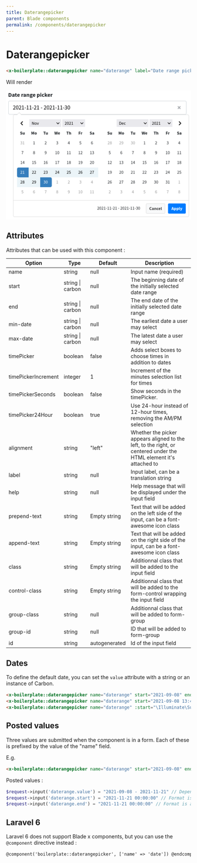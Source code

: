 ```yaml
---
title: Daterangepicker
parent: Blade components
permalink: /components/daterangepicker
---
```


# Daterangepicker

```html
<x-boilerplate::daterangepicker name="daterange" label="Date range picker" />
```

Will render

![](../assets/img/components/daterangepicker.png)

## Attributes

Attributes that can be used with this component :

| Option | Type | Default | Description |
| --- | --- | --- | --- |
| name | string | null | Input name (required) |
| start | string \| carbon | null | The beginning date of the initially selected date range |
| end | string \| carbon | null | The end date of the initially selected date range |
| min-date | string \| carbon | null | The earliest date a user may select |
| max-date | string \| carbon | null | The latest date a user may select |
| timePicker | boolean | false | Adds select boxes to choose times in addition to dates |
| timePickerIncrement | integer | 1 | Increment of the minutes selection list for times |
| timePickerSeconds | boolean | false | Show seconds in the timePicker. |
| timePicker24Hour | boolean | true | Use 24-hour instead of 12-hour times, removing the AM/PM selection |
| alignment | string | "left" | Whether the picker appears aligned to the left, to the right, or centered under the HTML element it's attached to |
| label | string | null | Input label, can be a translation string |
| help | string | null | Help message that will be displayed under the input field |
| prepend-text | string | Empty string | Text that will be added on the left side of the input, can be a font-awesome icon class |
| append-text | string | Empty string | Text that will be added on the right side of the input, can be a font-awesome icon class |
| class | string | Empty string | Additionnal class that will be added to the input field |
| control-class | string | Empty string | Additionnal class that will be added to the form-control wrapping the input field |
| group-class | string | null | Additionnal class that will be added to form-group |
| group-id | string | null | ID that will be added to form-group |
| id | string | autogenerated | Id of the input field |

## Dates

To define the default date, you can set the `value` attribute with a string or an instance of Carbon.

```html
<x-boilerplate::daterangepicker name="daterange" start="2021-09-08" end="2021-11-21" />
<x-boilerplate::daterangepicker name="daterange" start="2021-09-08 13:40:05" end="2021-11-21 18:00:55" timePicker="true" />
<x-boilerplate::daterangepicker name="daterange" :start="\Illuminate\Support\Carbon::now()->subDays(10)" :end="\Illuminate\Support\Carbon::now()" />
```

## Posted values

Three values are submitted when the component is in a form. Each of these is prefixed by the value of the "name" field.

E.g.

```html
<x-boilerplate::daterangepicker name="daterange" start="2021-09-08" end="2021-11-21" />
```

Posted values :

```php
$request->input('daterange.value') = "2021-09-08 - 2021-11-21" // Depends on the format used
$request->input('daterange.start') = "2021-11-21 00:00:00" // Format is always "Y-m-d H:i:s"
$request->input('daterange.end') = "2021-11-21 00:00:00" // Format is always "Y-m-d H:i:s"
```

## Laravel 6

Laravel 6 does not support Blade x components, but you can use the `@component` directive instead :

```html
@component('boilerplate::daterangepicker', ['name' => 'date']) @endcomponent
```